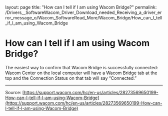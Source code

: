 layout: page
title: "How can I tell if I am using Wacom Bridge?"
permalink: /Drivers__SoftwareWacom_Driver_Download_needed_Receiving_a_driver_error_message_o/Wacom_SoftwareRead_More/Wacom_Bridge/How_can_I_tell_if_I_am_using_Wacom_Bridge

# How can I tell if I am using Wacom Bridge?

The easiest way to confirm that Wacom Bridge is successfully connected: Wacom Center on the local computer will have a Wacom Bridge tab at the top and the Connection Status on that tab will say “Connected.”

---
Source: [https://support.wacom.com/hc/en-us/articles/28273569650199-How-can-I-tell-if-I-am-using-Wacom-Bridge](https://support.wacom.com/hc/en-us/articles/28273569650199-How-can-I-tell-if-I-am-using-Wacom-Bridge)
